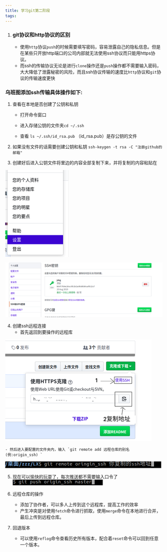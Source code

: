 ```yaml
---
title: 学习git第二阶段
tags:
---
```



1. ### git协议和http协议的区别
    - 使用`http`协议`push`的时候需要填写密码，容易泄露自己的隐私信息。但是在某些只开放http端口的公司内部就无法使用ssh协议而只能用https协议。
    - 而ssh的传输协议无论是进行`clone`操作还是`push`操作都不需要输入密码，大大降低了泄露秘密的风险，而且ssh协议传输的速度比`http`协议和`git`协议的传输速度更快

### 乌班图添加ssh传输具体操作如下:

1. 查看在本地是否创建了公钥和私钥
    * 打开命令窗口

    * 进入存储公钥的文件夹`cd ~/.ssh`

    - 查看 `ls ~/.ssh/id_rsa.pub`    （id_rsa.pub）是存公钥的文件

2. 如果没有文件的话需要创建公钥和私钥
`ssh-keygen -t rsa -C "注册github的邮箱"`

3. 创建好后进入公钥文件将里边的内容全部复制下来，并将复制的内容粘贴在

![第一步](/assets/img/20190819/sz.png)

![第二步](/assets/img/20190819/gy.png)

4. 创建ssh远程连接
    - 首先返回到要操作的远程库

![复制远程地址](/assets/img/20190819/dz.png)

    - 然后进入要配置的文件夹内，输入 `git remote add 远程仓库的别名 (例:origin_ssh) `
![添加ssh传输协议](/assets/img/20190819/pz.png)

5. 现在可以愉快的玩耍了，每次推送都不需要输入口令了
    ![进行推送](/assets/img/20190819/tui.png)

6.  远程仓库的操作
    - 添加了协作者，可以多人上传到这个远程库，提高工作的效率
    - 产生冲突是对使用`fetch`命令进行抓取，使用`merge`命令在本地进行合并，最后上传到远程仓库。

7. 回退版本
    - 可以使用`reflog`命令查看历史所有版本，配合着`reset`命令可以回到任意一个版本。  